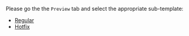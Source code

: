 Please go the the `Preview` tab and select the appropriate sub-template:

- [Regular](.github/regular_template.md)
- [Hotfix](?expand=1&template=hotfix_template.md)
